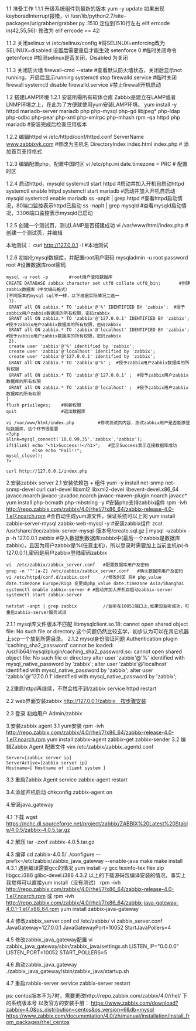1.1 准备工作
1.1.1 升级系统组件到最新的版本
	yum -y update
    如果出现keyboradInterrupt报错，vi /usr/lib/python2.7/site-packages/urlgrabber/grabber.py 
    :1510 定位到1510行左右 elif errcode in(42,55,56): 修改为 elif errcode == 42:


1.1.2 关闭selinux 
    vi /etc/selinux/config    #将SELINUX=enforcing改为SELINUX=disabled 设置后需要重启才能生效
    setenforce 0       #临时关闭命令
    getenforce         #检测selinux是否关闭，Disabled 为关闭


1.1.3 关闭防火墙
    firewall-cmd --state    #查看默认防火墙状态，关闭后显示not running，开启后显示running
    systemctl stop firewalld.service    #临时关闭firewall
    systemctl disable firewalld.service #禁止firewall开机启动


1.2 搭建LAMP环境
 1.2.1 安装所需所有软体仓库
 Zabbix是建立在LAMP或者LNMP环境之上，在此为了方便就使用yum安装LAMP环境。
    yum install -y httpd mariadb-server mariadb php php-mysql php-gd libjpeg* php-ldap php-odbc php-pear php-xml php-xmlrpc php-mhash
    rpm -qa httpd php mariadb            #安装完成后检查应用版本


1.2.2 编辑httpd
    vi /etc/httpd/conf/httpd.conf
    ServerName www.zabbixyk.com      #修改为主机名
    DirectoryIndex index.html index.php   # 添加首页支持格式　

1.2.3 编辑配置php，配置中国时区
    vi /etc/php.ini
    date.timezone = PRC   # 配置时区  

1.2.4 启动httpd，mysqld
    systemctl start httpd   #启动并加入开机自启动httpd
    systemctl enable httpd
    systemctl start mariadb  #启动并加入开机自启动mysqld
    systemctl enable mariadb
    ss -anplt | grep httpd   #查看httpd启动情况，80端口监控表示httpd已启动
    ss -naplt | grep mysqld  #查看mysqld启动情况，3306端口监控表示mysqld已启动　


1.2.5 创建一个测试页，测试LAMP是否搭建成功
    vi /var/www/html/index.php #创建一个测试页，并编辑
    <?php
    phpinfo()
    ?>

 本地测试：
	curl http://127.0.0.1 -I         #本地测试


1.2.6 初始化mysql数据库，并配置root用户密码
	mysqladmin -u root password root           #设置数据库root密码

    mysql -u root -p        #root用户登陆数据库
    CREATE DATABASE zabbix character set utf8 collate utf8_bin;       #创建zabbix数据库（中文编码格式）
    [不同版本的mysql sql不一样，以下根据实际情况二选一
     1).
     GRANT all ON zabbix.* TO 'zabbix'@'%' IDENTIFIED BY 'zabbix';  #授予zabbix用户zabbix数据库的所有权限，密码zabbix
     GRANT all ON zabbix.* TO 'zabbix'@'127.0.0.1' IDENTIFIED BY 'zabbix';  #授予zabbix用户zabbix数据库的所有权限，密码zabbix
     GRANT all ON zabbix.* TO 'zabbix'@'localhost' IDENTIFIED BY 'zabbix';  #授予zabbix用户zabbix数据库的所有权限，密码zabbix
     2).
     create user 'zabbix'@'%' identified by 'zabbix';
     create user 'zabbix'@'localhost' identified by 'zabbix';
     create user 'zabbix'@'127.0.0.1' identified by 'zabbix';
     GRANT all ON zabbix.* TO 'zabbix'@'%' ;  #授予zabbix用户zabbix数据库的所有权限
     GRANT all ON zabbix.* TO 'zabbix'@'127.0.0.1' ;  #授予zabbix用户zabbix数据库的所有权限
     GRANT all ON zabbix.* TO 'zabbix'@'localhost' ;  #授予zabbix用户zabbix数据库的所有权限
    ]
    flush privileges;    #刷新权限
    quit                 #退出数据库   

    vi /var/www/html/index.php         #修改测试页内容，测试zabbix用户是否能够登陆数据库，这个环节很重要
    <?php
    $link=mysql_connect('10.0.99.35','zabbix','zabbix'); 
    if($link) echo "<h1>Success!!</h1>";   #显示Success表示连接数据库成功
              else echo "Fail!!";
    mysql_close();
    ?>

	curl http://127.0.0.1/index.php


2.安装zabbix server
2.1  安装依赖包 + 组件
    yum -y install net-snmp net-snmp-devel curl curl-devel libxml2 libxml2-devel libevent-devel.x86_64 javacc.noarch  javacc-javadoc.noarch javacc-maven-plugin.noarch javacc*
    yum install php-bcmath php-mbstring -y #安装php支持zabbix组件
    rpm -ivh http://repo.zabbix.com/zabbix/4.0/rhel/7/x86_64/zabbix-release-4.0-1.el7.noarch.rpm  #会自动生成yum源文件，保证系统可以上网
    yum install zabbix-server-mysql zabbix-web-mysql -y    #安装zabbix组件
    zcat /usr/share/doc/zabbix-server-mysql-版本号/create.sql.gz | mysql -uzabbix -p -h 127.0.0.1 zabbix   #导入数据到数据库zabbix中(最后一个zabbix是数据库zabbix)，且因为用户zabbix是%(任意主机)，所以登录时需要加上当前主机ip(-h 127.0.0.1),密码是用户zabbix登陆密码zabbix


    vi  /etc/zabbix/zabbix_server.conf   #配置数据库用户及密码
    grep -n '^'[a-Z] /etc/zabbix/zabbix_server.conf   #确认数据库用户及密码
    vi /etc/httpd/conf.d/zabbix.conf     //修改时区 将# php_value date.timezone Europe/Riga 变更成php_value date.timezone Asia/Shanghai
    systemctl enable zabbix-server # #启动并加入开机自启动zabbix-server
    systemctl start zabbix-server

	netstat -anpt | grep zabbix          //监听在10051端口上,如果没监听成功，可重启zabbix-server服务试试
    
2.1.1 mysql库文件版本不匹配
	libmysqlclient.so.18: cannot open shared object file: No such file or directory
  	这个问题仍然比较玄学，初步认为可以在其它机器上scp一个放到所需目录。
2.1.2 mysql身份验证问题
    Authentication plugin 'caching_sha2_password' cannot be loaded: /usr/lib64/mysql/plugin/caching_sha2_password.so: cannot open shared object file: No such file or directory
    alter user 'zabbix'@'%' identified with mysql_native_password by 'zabbix'; 
    alter user 'zabbix'@'localhost' identified with mysql_native_password by 'zabbix'; 
    alter user 'zabbix'@'127.0.0.1' identified with mysql_native_password by 'zabbix'; 

2.2重启httpd再继续，不然会找不到/zabbix
	service httpd restart

2.2 web界面安装zabbix
	http://127.0.0.1/zabbix　按步骤安装

2.3 登录
初始用户 Admin/zabbix


3.安装zabbix agent
3.1 yum安装
	rpm -ivh http://repo.zabbix.com/zabbix/4.0/rhel/7/x86_64/zabbix-release-4.0-1.el7.noarch.rpm
	yum install zabbix-agent zabbix-get zabbix-sender
3.2 编辑Zabbix Agent 配置文件
    vim /etc/zabbix/zabbix_agentd.conf

    Server=[zabbix server ip]
    ServerActive=[zabbix server ip]
    Hostname=[ Hostname of client system ]

3.3 重启Zabbix Agent
	service zabbix-agent restart

3.4.添加开机启动
	chkconfig zabbix-agent on
    
4.安装java_gateway

4.1 下载
	wget https://nchc.dl.sourceforge.net/project/zabbix/ZABBIX%20Latest%20Stable/4.0.5/zabbix-4.0.5.tar.gz

4.2 解压
	tar -zxvf zabbix-4.0.5.tar.gz

4.3 编译
	cd zabbix-4.0.5/
	./configure  --prefix=/etc/zabbix/zabbix_java_gateway --enable-java
	make
	make install
4.3.1 遇到编译需要gcc的情况
	yum install -y gcc texinfo-tex flex zip libgcc.i386 glibc-devel.i386
4.3.2 以上的下载源码包编译安装的情况，事实上我觉得可以直接yum install（没有测试）
	rpm -ivh http://repo.zabbix.com/zabbix/4.0/rhel/7/x86_64/zabbix-release-4.0-1.el7.noarch.rpm 
    或 rpm -ivh http://repo.zabbix.com/zabbix/4.0/rhel/7/x86_64/zabbix-java-gateway-4.0.1-1.el7.x86_64.rpm
	yum install zabbix-java-gateway
    
4.4 修改zabbix_server.conf
    cd /etc/zabbix/
    vi zabbix_server.conf
    JavaGateway=127.0.0.1
    JavaGatewayPort=10052
    StartJavaPollers=4

4.5 修改zabbix_java_gateway配置
    vi  zabbix_java_gateway/sbin/zabbix_java/settings.sh
    LISTEN_IP="0.0.0.0"
    LISTEN_PORT=10052
    START_POLLERS=5

4.6 启动zabbix_java_gateway
	./zabbix_java_gateway/sbin/zabbix_java/startup.sh

4.7 重启zabbix-server
	service zabbix-server restart
    
ps: centos版本不为7时，需要更改http://repo.zabbix.com/zabbix/4.0/rhel/ 下的系统版本号
以及官方的安装手册：
	https://www.zabbix.com/download?zabbix=4.0&os_distribution=centos&os_version=6&db=mysql
	https://www.zabbix.com/documentation/4.0/zh/manual/installation/install_from_packages/rhel_centos